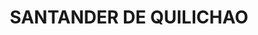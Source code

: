 ---
title: SANTANDER DE QUILICHAO
url: /santander-de-quilichao/
latitude: 3.012
longitude: -76.484
---